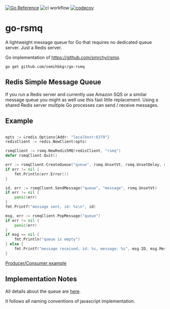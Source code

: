 [![Go Reference](https://pkg.go.dev/badge/github.com/semihbkgr/go-rsmq.svg)](https://pkg.go.dev/github.com/semihbkgr/go-rsmq)
![ci workflow](https://github.com/semihbkgr/go-rsmq/actions/workflows/ci.yml/badge.svg)
[![codecov](https://codecov.io/gh/SemihBKGR/go-rsmq/branch/master/graph/badge.svg?token=IVOQ6PLNHM)](https://codecov.io/gh/SemihBKGR/go-rsmq)

# go-rsmq

A lightweight message queue for Go that requires no dedicated queue server. Just a Redis server.

Go implementation of https://github.com/smrchy/rsmq.

```shell
go get github.com/semihbkgr/go-rsmq
```

## Redis Simple Message Queue

If you run a Redis server and currently use Amazon SQS or a similar message queue you might as well use this fast little
replacement. Using a shared Redis server multiple Go processes can send / receive messages.

## Example

``` go

opts := &redis.Options{Addr: "localhost:6379"}
redisClient := redis.NewClient(opts)

rsmqClient := rsmq.NewRedisSMQ(redisClient, "rsmq")
defer rsmqClient.Quit()

err := rsmqClient.CreateQueue("queue", rsmq.UnsetVt, rsmq.UnsetDelay, rsmq.UnsetMaxsize)
if err != nil {
    fmt.Println(err.Error())
}

id, err := rsmqClient.SendMessage("queue", "message", rsmq.UnsetVt)
if err != nil {
    panic(err)
}
fmt.Printf("message sent, id: %s\n", id)

msg, err := rsmqClient.PopMessage("queue")
if err != nil {
    panic(err)
}
if msg == nil {
    fmt.Println("queue is empty")
} else {
    fmt.Printf("message received, id: %s, message: %s", msg.ID, msg.Message)
}

```

[Producer/Consumer example](./example_test.go)

## Implementation Notes

All details about the queue are [here](https://github.com/smrchy/rsmq/blob/master/README.md).

It follows all naming conventions of javascript implementation.
